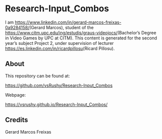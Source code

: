 # Research-Input_Combos

I am <https://www.linkedin.com/in/gerard-marcos-freixas-0a9284158/>(Gerard Marcos), student of the
<https://www.citm.upc.edu/ing/estudis/graus-videojocs/>(Bachelor’s Degree in
Video Games by UPC at CITM). This content is generated for the second year’s
subject Project 2, under supervision of lecturer
<https://es.linkedin.com/in/ricardpillosu>(Ricard Pillosu).

## About

This repository can be found at:

https://github.com/vsRushy/Research-Input_Combos

Webpage:

https://vsrushy.github.io/Research-Input_Combos/

## Credits

Gerard Marcos Freixas
